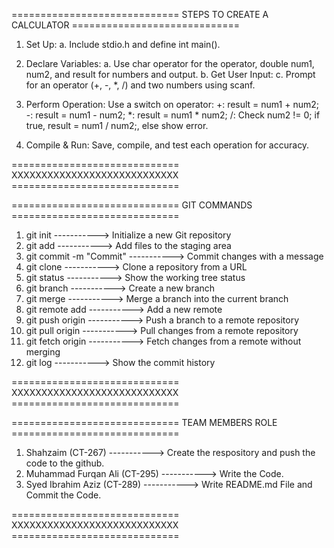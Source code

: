 ============================= STEPS TO CREATE A CALCULATOR =============================
1. Set Up:
    a. Include stdio.h and define int main().

2. Declare Variables:
    a. Use char operator for the operator, double num1, num2, and result for numbers and output.
    b. Get User Input:
    c. Prompt for an operator (+, -, *, /) and two numbers using scanf.

3. Perform Operation:
    Use a switch on operator:
    +: result = num1 + num2;
    -: result = num1 - num2;
    *: result = num1 * num2;
    /: Check num2 != 0; if true, result = num1 / num2;, else show error.
4. Compile & Run:
    Save, compile, and test each operation for accuracy.

============================= XXXXXXXXXXXXXXXXXXXXXXXXXXXX =============================


============================= GIT COMMANDS =============================

1. git init -----------> Initialize a new Git repository
2. git add -----------> Add files to the staging area
3. git commit -m "Commit" -----------> Commit changes with a message
4. git clone -----------> Clone a repository from a URL
5. git status -----------> Show the working tree status
6. git branch -----------> Create a new branch
7. git merge -----------> Merge a branch into the current branch
8. git remote add -----------> Add a new remote
9. git push origin -----------> Push a branch to a remote repository
10. git pull origin -----------> Pull changes from a remote repository
11. git fetch origin -----------> Fetch changes from a remote without merging
12. git log -----------> Show the commit history

============================= XXXXXXXXXXXXXXXXXXXXXXXXXXXX =============================


============================= TEAM MEMBERS ROLE =============================

1. Shahzaim (CT-267) -----------> Create the respository and push the code to the github.
2. Muhammad Furqan Ali (CT-295) -----------> Write the Code.
3. Syed Ibrahim Aziz (CT-289) -----------> Write README.md File and Commit the Code.

============================= XXXXXXXXXXXXXXXXXXXXXXXXXXXX =============================